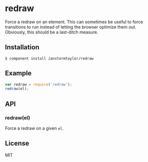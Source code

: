 
# redraw

  Force a redraw on an element. This can sometimes be useful to force transitions to run instead of letting the browser optimize them out. Obviously, this should be a last-ditch measure.

## Installation

    $ component install ianstormtaylor/redraw

## Example
  
```js
var redraw = require('redraw');
redraw(el);
```

## API

### redraw(el)
  Force a redraw on a given `el`.

## License

  MIT
